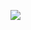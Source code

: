 ![](https://github-readme-stats.vercel.app/api/top-langs/?username=Berigoo&hide=blade,css,html,scss&theme=tokyonight)
